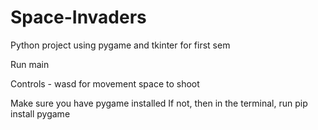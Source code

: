 # Space-Invaders
Python project using pygame and tkinter for first sem




Run main




Controls - wasd for movement
           space to shoot
           
           
           
Make sure you have pygame installed
If not, then in the terminal, run
pip install pygame 
